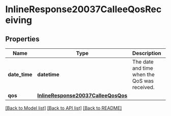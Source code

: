 # InlineResponse20037CalleeQosReceiving

## Properties
Name | Type | Description | Notes
------------ | ------------- | ------------- | -------------
**date_time** | **datetime** | The date and time when the QoS was received. | [optional] 
**qos** | [**InlineResponse20037CalleeQosQos**](InlineResponse20037CalleeQosQos.md) |  | [optional] 

[[Back to Model list]](../README.md#documentation-for-models) [[Back to API list]](../README.md#documentation-for-api-endpoints) [[Back to README]](../README.md)

